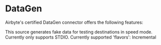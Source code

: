 # DataGen

Airbyte's certified DataGen connector offers the following features:

This source generates fake data for testing destinations in speed mode.
Currently only supports STDIO.
Currently supported 'flavors': Incremental